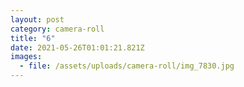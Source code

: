 ```yaml
---
layout: post
category: camera-roll
title: "6"
date: 2021-05-26T01:01:21.821Z
images:
  - file: /assets/uploads/camera-roll/img_7830.jpg
---
```

